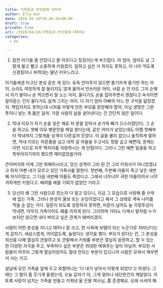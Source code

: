 ```yaml
---
title: 가족됨과 부모됨에 대하여
author: Elly Han
date: 2010-04-18T16:48:24+00:00
draft: true
private: true
url: /2010/04/18/가족됨과-부모됨에-대하여/
categories:
  - ko

---
```

1. 잠깐 아기들 좀 안았다고 팔 아프다고 징징이는게 부끄럽다. 아 엄마, 엄마도 날 그렇게 물고 빨고 소중하게 키웠겠지. 일하고 싶은 거 하지도 못하고, 이 나이 먹도록 신경질이나 부려대는 딸년 키우느라고.

  


아기들에겐 타고난 본성 같은 게 있다. 유독 안아주지 않으면 줄기차게 울기만 하는 아이, 소리도 여릿하게 잘 들리지도 않게 울어서 안쓰러운 아이, 사람 손 안 타도 그저 순해서 자기 발이나 손 먹으면서 잘 노는 아이, 울다가도 손을 잡아주면서 괜찮다고 속삭이면 알아듣는 건지 울다가도 쉽게 그치는 아이. 다 자기 엄마 아빠의 어느 한 구석을 닮았겠지. 책임지지도 못하는데 너희를 이렇게 만든 부모를 원망해야 할까, 아님 생명은 그분 뜻이니 낳는 게 옳은 걸까. 가끔 사람의 삶을 살아낸다는 건 간단치 않은 일이다. &nbsp; 

  
  


2. 막내 이모가 자기 손을 넣은 채로 차 문을 닫아서 손가락 뼈가 으스러졌단다. 그 손을 하고도 셋째 이모 병문안을 매일 왔다는데, 같은 어미가 낳았는데도 어쩜 첫째부터 막내까지 그렇게들 성격이 다른걸까 웃었다. 이 글을 볼리 없으니 솔직하게 말하면, 막내 이모는 마흔줄을 넘고 대학 갈 아들을 두고서도 정말 곱고 예쁜데, 문제는 이런 식으로 자주 백치미를 자랑하시는 게 단점이다. 그러나 그런 예쁜 얼굴을 하고 똑부러지기까지 했으면 재미없었을거야. 

  


큰아버지와 이제 그만 화해하시라고, 당신 성격이 그리 된 건 그리 키워서가 아니었겠냐고 하자 아빤 내가 모르고 있던 가족사를 말한다. 첫번째, 두번째 아들이 죽고 낳은 세번째 자식이었고, 그 다음 네번째 아들도 죽었다고. 그래서 너무너무 귀한 아들이어서 너무 귀하게만 키웠다고. 배려를 배울 기회가 없었던 거라고.

  
  


3. 당신이 왜 그런 사람으로 컸는지 다 알고 있으니, 지금 그 모습으로 사랑해 줄 수밖에 없는 가족. 그러나 본성이 울보 또는 순딩이었다고 해서 그 상태로 계속 나이를 먹을 순 없는 거다. 일흔이 되도록 성장하지 못하면, 마흔이 넘어도 늘 걱정투성이 막내면, 아무리 가족이어도 폐를 끼치게 된다. 그리하여 기타노 다케시 말처럼 누가 보지만 않으면 내다 버리고 싶은 관계가 돼버리겠지.

  


사람이 어떤 본성을 지니고 태어나 잘 크고, 한 사회에 보탬이 되는 누군가로 자라난다는 게 갑자기, 새삼스럽게, 어이없도록, 놀랍다는 생각을 했다. 부모가 된다는 건, 그 본성을 최선을 다해 열심히 관찰하고 또 관찰해서 키워줄 부분은 열심히 응원하고, 할 수 있는 한 다양한 자극을 주고, 부족하다 싶은 부분은 최대한 메꿔주는 일이 아닐까. 부모된 사람들이 아무리 그렇게 열심이었어도 절대 안되는 부분이 있으니까 사람은 모여서 채우면서 사는 거고. 

  


설날에 모인 가족을 앞에 두고 외할머니는 ‘다 내가 낳아서 이렇게 되었다’고 하셨다. 그 때는 그 말이 좀 웃기게 들렸는데, 오늘 갑자기 어, 그게 얼마나 대단한건지 깨달았다. 이토록 사랑이 넘치는 가족을 만들고 키워낸 울 은봉 여사님, 쫌 존경해요. 오래 사셔야 해. &nbsp;